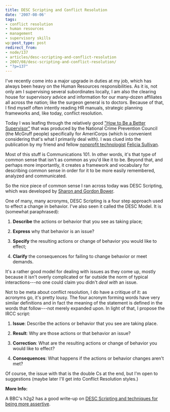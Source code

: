 ```yaml
---
title: DESC Scripting and Conflict Resolution
date: '2007-08-06'
tags:
- conflict resolution
- human resources
- management
- supervisory skills
wp:post_type: post
redirect_from:
- node/137
- articles/desc-scripting-and-conflict-resolution
- 2007/08/desc-scripting-and-conflict-resolution/
- "?p=137"
---
```


I've recently come into a major upgrade in duties at my job, which has always been heavy on the Human Resources responsibilities. As it is, not only am I supervising several subordinates locally, I am also the clearing house for supervisory advice and information for our many-dozen affiliates all across the nation; like the surgeon general is to doctors. Because of that, I find myself often intently reading HR manuals, strategic planning frameworks and, like today, conflict resolution.

Today I was leafing through the relatively good ["How to Be a Better Supervisor"](http://nationalserviceresources.org/resources/online_pubs/program_management/) that was produced by the National Crime Prevention Council (the McGruff people) specifically for AmeriCorps (which is convenient considering that's what I primarily deal with). I was clued into the publication by my friend and fellow [nonprofit technologist](http://organizerscollaborative.org/staff) [Felicia Sullivan](http://www.feliciasullivan.net/).

Most of this stuff is Communications 101. In other words, it's that type of common sense that isn't as common as you'd like it to be. Beyond that, and perhaps more importantly, it creates a framework and vocabulary for describing common sense in order for it to be more easily remembered, analyzed and communicated.

So the nice piece of common sense I ran across today was DESC Scripting, which was developed by [Sharon and Gordon Bower](http://www.amazon.ca/Asserting-Yourself-Practical-Positive-Change/dp/0738209716).

One of many, many acronyms, DESC Scripting is a four step approach used to effect a change in behavior. I've also seen it called the DESC Model. It is (somewhat paraphrased):

1. **Describe** the actions or behavior that you see as taking place;

2. **Express** why that behavior is an issue?

3. **Specify** the resulting actions or change of behavior you would like to effect;

4. **Clarify** the consequences for failing to change behavior or meet demands.

It's a rather good model for dealing with issues as they come up, mostly because it isn't overly complicated or far outside the norm of typical interactions---no one could claim you didn't _deal with_ an issue.

Not to be meta about conflict resolution, I do have a critique of it: as acronyms go, it's pretty lousy. The four acronym forming words have very similar definitions and in fact the meaning of the statement is defined in the words that follow---not merely expanded upon. In light of that, I propose the IRCC script:

1. **Issue**: Describe the actions or behavior that you see are taking place.

2. **Result**: Why are those actions or that behavior an issue?

3. **Correction**: What are the resulting actions or change of behavior you would like to effect?

4. **Consequences**: What happens if the actions or behavior changes aren't met?

Of course, the issue with that is the double Cs at the end, but I'm open to suggestions (maybe later I'll get into Conflict Resolution styles.)

**More Info:**

A BBC's h2g2 has a good write-up on [DESC Scripting and techniques for being more assertive](http://www.bbc.co.uk/dna/h2g2/A2998551).

